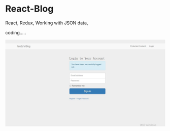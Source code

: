 # React-Blog
React, Redux, Working with JSON data,

coding.....

![image](https://github.com/fan2c/React-Blog/raw/master/blog.JPG)
